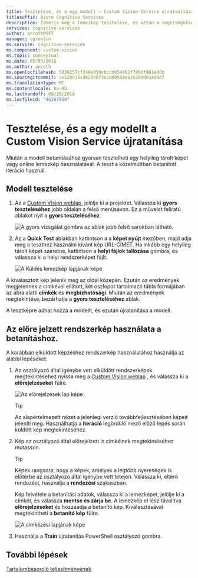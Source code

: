 ```yaml
---
title: Tesztelése, és a egy modell – Custom Vision Service újratanítása
titlesuffix: Azure Cognitive Services
description: Ismerje meg a lemezkép tesztelése, és aztán a segítségükkel a modell újratanítása.
services: cognitive-services
author: anrothMSFT
manager: cgronlun
ms.service: cognitive-services
ms.component: custom-vision
ms.topic: conceptual
ms.date: 05/03/2018
ms.author: anroth
ms.openlocfilehash: 5830257cf246e059cbccb654462f709df981e06b
ms.sourcegitcommit: ce526d13cd826b6f3e2d80558ea2e289d034d48f
ms.translationtype: MT
ms.contentlocale: hu-HU
ms.lasthandoff: 09/19/2018
ms.locfileid: "46367950"
---
```

# <a name="test-and-retrain-a-model-with-custom-vision-service"></a>Tesztelése, és a egy modellt a Custom Vision Service újratanítása

Miután a modell betanításához gyorsan tesztelheti egy helyileg tárolt képet vagy online lemezkép használatával. A teszt a közelmúltban betanított iteráció használ.

## <a name="test-your-model"></a>Modell tesztelése

1. Az a [Custom Vision weblap](https://customvision.ai), jelölje ki a projektet. Válassza ki **gyors teszteléséhez** jobb oldalán a felső menüsávon. Ez a művelet feliratú ablakot nyit a **gyors teszteléséhez**.

    ![A gyors vizsgálat gombra az ablak jobb felső sarokban látható.](./media/test-your-model/quick-test-button.png)

2. Az a **Quick Test** ablakban kattintson a a **képet nyújt** mezőben, majd adja meg a teszthez használni kívánt kép URL-CÍMÉT. Ha inkább egy helyileg tárolt képet szeretne, kattintson a **helyi fájlok tallózása** gombra, és válassza ki a helyi rendszerképet fájlt.

    ![A Küldés lemezkép lapjának képe](./media/test-your-model/submit-image.png)

A kiválasztott kép jelenik meg az oldal közepén. Ezután az eredmények megjelennek a címkével ellátott, két oszlopot tartalmazó tábla formájában az ábra alatti **címkék** és **megbízhatósági**. Miután az eredmények megtekintése, bezárhatja a **gyors teszteléséhez** ablak.

A tesztképre adhat hozzá a modellt, és ezután újratanítása a modell.

## <a name="use-the-predicted-image-for-training"></a>Az előre jelzett rendszerkép használata a betanításhoz.

A korábban elküldött képzéshez rendszerkép használatához használja az alábbi lépéseket:

1. Az osztályozó által igénybe vett elküldött rendszerképek megtekintéséhez nyissa meg a [Custom Vision weblap](https://customvision.ai) , és válassza ki a __előrejelzéseket__ fülre.

    ![Az előrejelzések lap képe](./media/test-your-model/predictions-tab.png)

    > [!TIP]
    > Az alapértelmezett nézet a jelenlegi verzió továbbfejlesztésében képeit jeleníti meg. Használhatja a __iteráció__ legördülő mező előző lépés során küldött kép megtekintéséhez.

2. Kép az osztályozó által előrejelzett is címkéinek megtekintéséhez mutasson.

    > [!TIP]
    > Képek rangsora, hogy a képek, amelyek a legtöbb nyereségek is előtérbe az osztályozó által igénybe vett tetején. Válassza ki, eltérő rendezést, használja a __rendezési__ szakaszban.

    Kép felvétele a betanítási adatok, válassza ki a lemezképet, jelölje ki a címkét, és válassza __mentse és zárja be__. A lemezkép el lesz távolítva __előrejelzéseket__ és hozzáadja a betanító kép. Kiválasztásával megtekintheti a __betanító kép__ fülre.

    ![A címkézési lapjának képe](./media/test-your-model/tag-image.png)

3. Használja a __Train__ újratanítás PowerShell osztályozó gombra.

## <a name="next-steps"></a>További lépések

[Tartalombesoroló teljesítményének](getting-started-improving-your-classifier.md)